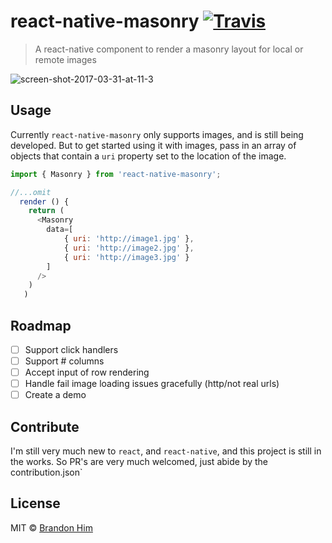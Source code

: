 # react-native-masonry [![Travis](https://img.shields.io/travis/brh55/react-native-masonry.svg?style=flat-square)](https://travis-ci.org/brh55/react-native-masonry)
> A react-native component to render a masonry layout for local or remote images

![screen-shot-2017-03-31-at-11-3](https://cloud.githubusercontent.com/assets/6020066/24564115/a48c07a0-1605-11e7-964d-2293a4b72ee6.png)

## Usage
Currently `react-native-masonry` only supports images, and is still being developed. But to get started using it with images, pass in an array of objects that contain a `uri` property set to the location of the image.

```js
import { Masonry } from 'react-native-masonry';

//...omit
  render () {
    return (
      <Masonry
        data=[
        	{ uri: 'http://image1.jpg' },
        	{ uri: 'http://image2.jpg' },
        	{ uri: 'http://image3.jpg' }
        ]
      />
    )
   )
```

## Roadmap
- [ ] Support click handlers
- [ ] Support # columns
- [ ] Accept input of row rendering
- [ ] Handle fail image loading issues gracefully (http/not real urls)
- [ ] Create a demo

## Contribute
I'm still very much new to `react`, and `react-native`, and this project is still in the works. So PR's are very much welcomed, just abide by the contribution.json`

## License
MIT © [Brandon Him](https://github.com/brh55/react-native-masonry)

